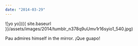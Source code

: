 ```yaml
---
date: "2014-03-29"
---
```


![yo yo]({{ site.baseurl }}/assets/images/2014/tumblr_n378q9uUmv1r16syio1_540.jpg)

Pau admires himself in the mirror. ¡Que guapo!
